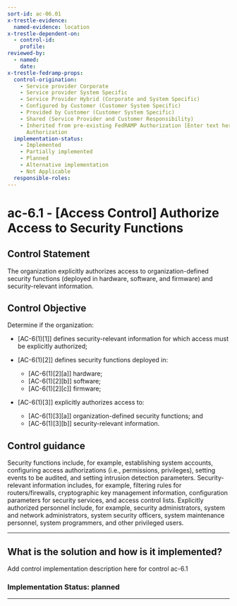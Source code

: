 ```yaml
---
sort-id: ac-06.01
x-trestle-evidence:
  named-evidence: location
x-trestle-dependent-on:
  - control-id:
    profile:
reviewed-by:
  - named:
    date:
x-trestle-fedramp-props:
  control-origination:
    - Service provider Corporate
    - Service provider System Specific
    - Service Provider Hybrid (Corporate and System Specific)
    - Configured by Customer (Customer System Specific)
    - Provided by Customer (Customer System Specific)
    - Shared (Service Provider and Customer Responsibility)
    - Inherited from pre-existing FedRAMP Authorization [Enter text here], Date of
      Authorization
  implementation-status:
    - Implemented
    - Partially implemented
    - Planned
    - Alternative implementation
    - Not Applicable
  responsible-roles:
---
```


# ac-6.1 - \[Access Control\] Authorize Access to Security Functions

## Control Statement

The organization explicitly authorizes access to organization-defined security functions (deployed in hardware, software, and firmware) and security-relevant information.

## Control Objective

Determine if the organization:

- \[AC-6(1)[1]\] defines security-relevant information for which access must be explicitly authorized;

- \[AC-6(1)[2]\] defines security functions deployed in:

  - \[AC-6(1)[2][a]\] hardware;
  - \[AC-6(1)[2][b]\] software;
  - \[AC-6(1)[2][c]\] firmware;

- \[AC-6(1)[3]\] explicitly authorizes access to:

  - \[AC-6(1)[3][a]\] organization-defined security functions; and
  - \[AC-6(1)[3][b]\] security-relevant information.

## Control guidance

Security functions include, for example, establishing system accounts, configuring access authorizations (i.e., permissions, privileges), setting events to be audited, and setting intrusion detection parameters. Security-relevant information includes, for example, filtering rules for routers/firewalls, cryptographic key management information, configuration parameters for security services, and access control lists. Explicitly authorized personnel include, for example, security administrators, system and network administrators, system security officers, system maintenance personnel, system programmers, and other privileged users.

______________________________________________________________________

## What is the solution and how is it implemented?

Add control implementation description here for control ac-6.1

### Implementation Status: planned

______________________________________________________________________

